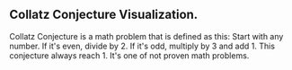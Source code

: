 ## Collatz Conjecture Visualization.

Collatz Conjecture is a math problem that is defined as this: Start with any number. If it's even, divide by 2. If it's odd, multiply by 3 and add 1. This conjecture always reach 1. It's one of not proven math problems.


